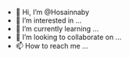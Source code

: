 - 👋 Hi, I’m @Hosainnaby
- 👀 I’m interested in ...
- 🌱 I’m currently learning ...
- 💞️ I’m looking to collaborate on ...
- 📫 How to reach me ...

<!---
Hosainnaby/Hosainnaby is a ✨ special ✨ repository because its `README.md` (this file) appears on your GitHub profile.
You can click the Preview link to take a look at your changes.
--->
